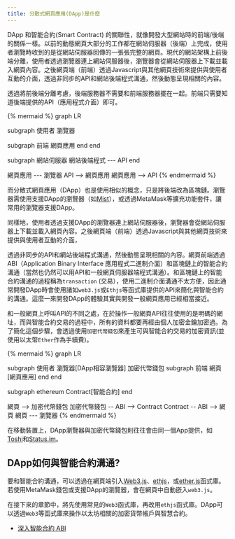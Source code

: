 ```yaml
---
title: 分散式網頁應用(DApp)是什麼
---
```


DApp 和智能合約(Smart Contract) 的關聯性，就像開發大型網站時的前端/後端的關係一樣。以前的動態網頁大部分的工作都在網站伺服器（後端）上完成，使用者瀏覽時收到的是從網站伺服器回傳的一張張完整的網頁。現代的網站架構上前後端分離，使用者透過瀏覽器連上網站伺服器後，瀏覽器會從網站伺服器上下載並載入網頁內容。之後網頁端（前端）透過Javascript與其他網頁技術來提供與使用者互動的介面，透過非同步的API和網站後端程式溝通，然後動態呈現相關的內容。

透過將前後端分離考慮，後端服務器不需要和前端服務器擺在一起。前端只需要知道後端提供的API（應用程式介面）即可。

{% mermaid %}
graph LR

subgraph 使用者
瀏覽器

subgraph 前端
網頁應用
end
end

subgraph 網站伺服器
網站後端程式 --- API
end

網頁應用 --- 瀏覽器
API --> 網頁應用
網頁應用 --> API
{% endmermaid %}

而分散式網頁應用（DApp）也是使用相似的概念，只是將後端改為區塊鏈。瀏覽器需使用支援DApp的瀏覽器（如[Mist](https://github.com/ethereum/mist/releases)），或透過MetaMask等擴充功能套件，讓常用的瀏覽器支援DApp。

同樣地，使用者透過支援DApp的瀏覽器連上網站伺服器後，瀏覽器會從網站伺服器上下載並載入網頁內容。之後網頁端（前端）透過Javascript與其他網頁技術來提供與使用者互動的介面，

透過非同步的API和網站後端程式溝通，然後動態呈現相關的內容。網頁前端透過ABI（Application Binary Interface 應用程式二進制介面）和區塊鏈上的智能合約溝通（當然也仍然可以用API和一般網頁伺服器端程式溝通）。和區塊鏈上的智能合約溝通的過程稱為`transaction` (交易），使用二進制介面溝通不太方便，因此通常開發DApp時會使用諸如`web3.js`或`Ethjs`等函式庫提供的API來簡化與智能合約的溝通。這麼一來開發DApp的體驗其實與開發一般網頁應用已經相當接近。

和一般網頁上呼叫API的不同之處，在於操作一般網頁API往往使用的是明碼的網址，而與智能合約交易的過程中，所有的資料都要再經由個人加密金鑰加密過。為了簡化這個步驟，會透過使用`加密代幣錢包`來產生可與智能合約交易的加密資訊(並使用以太幣`Ether`作為手續費)。

{% mermaid %}
graph LR

subgraph 使用者
瀏覽器[DApp相容瀏覽器]
加密代幣錢包
subgraph 前端
網頁[網頁應用]
end
end

subgraph ethereum
Contract[智能合約]
end

網頁 --> 加密代幣錢包
加密代幣錢包 -- ABI --> Contract
Contract -- ABI --> 網頁
網頁 --- 瀏覽器
{% endmermaid %}

在移動裝置上，DApp瀏覽器與加密代幣錢包則往往會由同一個App提供，如[Toshi](http://www.toshi.org/)和[Status.im](https://status.im/)。

## DApp如何與智能合約溝通?

要和智能合約溝通，可以透過在網頁端引入[Web3.js](https://github.com/ethereum/wiki/wiki/JavaScript-API)、[ethjs](https://github.com/ethjs/ethjs)，或[ether.js](https://docs.ethers.io/ethers.js/html/)函式庫。若使用MetaMask錢包或支援DApp的瀏覽器，會在網頁中自動嵌入`web3.js`。

在接下來的章節中，將先使用常見的`Web3`函式庫，再改用`ethjs`函式庫。DApp可以透過`Web3`等函式庫來操作以太坊相關的加密貨幣帳戶與智慧合約。

* [深入智能合約 ABI](https://medium.com/taipei-ethereum-meetup/ethereum-%E6%99%BA%E8%83%BD%E5%90%88%E7%B4%84%E9%96%8B%E7%99%BC%E7%AD%86%E8%A8%98-%E6%B7%B1%E5%85%A5%E6%99%BA%E8%83%BD%E5%90%88%E7%B4%84-abi-268ececb70ae)
